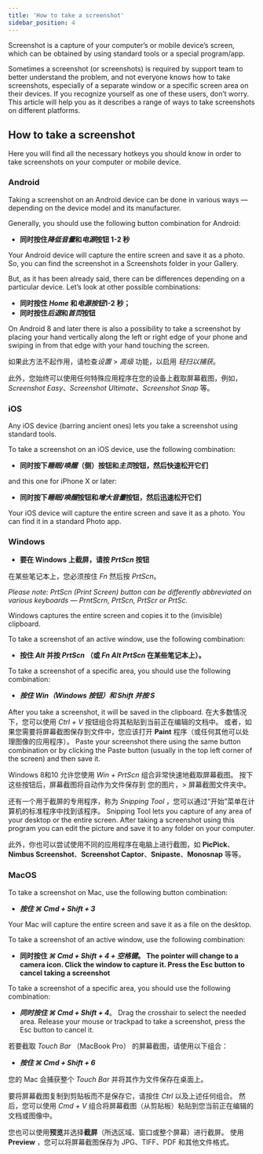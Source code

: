 ```yaml
---
title: 'How to take a screenshot'
sidebar_position: 4
---
```


Screenshot is a capture of your computer’s or mobile device’s screen, which can be obtained by using standard tools or a special program/app.

Sometimes a screenshot (or screenshots) is required by support team to better understand the problem, and not everyone knows how to take screenshots, especially of a separate window or a specific screen area on their devices. If you recognize yourself as one of these users, don’t worry. This article will help you as it describes a range of ways to take screenshots on different platforms.

## How to take a screenshot

Here you will find all the necessary hotkeys you should know in order to take screenshots on your computer or mobile device.

### Android

Taking a screenshot on an Android device can be done in various ways — depending on the device model and its manufacturer.

Generally, you should use the following button combination for Android:

+ **同时按住*降低音量*和*电源*按钮 1-2 秒**

Your Android device will capture the entire screen and save it as a photo. So, you can find the screenshot in a Screenshots folder in your Gallery.

But, as it has been already said, there can be differences depending on a particular device. Let’s look at other possible combinations:

+ **同时按住 *Home* 和*电源按钮*1-2 秒；**
+ **同时按住*后退*和*首页*按钮**

On Android 8 and later there is also a possibility to take a screenshot by placing your hand vertically along the left or right edge of your phone and swiping in from that edge with your hand touching the screen.

如果此方法不起作用，请检查*设置* > *高级* 功能，以启用 *轻扫以捕获*。

此外，您始终可以使用任何特殊应用程序在您的设备上截取屏幕截图，例如，*Screenshot Easy*、*Screenshot Ultimate*、*Screenshot Snap* 等。

### iOS

Any iOS device (barring ancient ones) lets you take a screenshot using standard tools.

To take a screenshot on an iOS device, use the following combination:

+ **同时按下*睡眠/唤醒*（侧）按钮和*主页*按钮，然后快速松开它们**

and this one for iPhone X or later:

+ **同时按下*睡眠/唤醒*按钮和*增大音量*按钮，然后迅速松开它们**

Your iOS device will capture the entire screen and save it as a photo. You can find it in a standard Photo app.

### Windows

+ **要在 Windows 上截屏，请按 *PrtScn* 按钮**

在某些笔记本上，您必须按住 *Fn* 然后按 *PrtScn*。

*Please note: PrtScn (Print Screen) button can be differently abbreviated on various keyboards — PrntScrn, PrtScn, PrtScr or PrtSc.*

Windows captures the entire screen and copies it to the (invisible) clipboard.

To take a screenshot of an active window, use the following combination:

+ **按住 *Alt* 并按 *PrtScn* （或 *Fn Alt PrtScn* 在某些笔记本上）。**

To take a screenshot of a specific area, you should use the following combination:

+ ***按住 *Win*（Windows 按钮）和 *Shift* 并按 ***S******

After you take a screenshot, it will be saved in the clipboard. 在大多数情况下，您可以使用 *Ctrl + V* 按钮组合将其粘贴到当前正在编辑的文档中。 或者，如果您需要将屏幕截图保存到文件中，您应该打开 **Paint** 程序（或任何其他可以处理图像的应用程序）。 Paste your screenshot there using the same button combination or by clicking the Paste button (usually in the top left corner of the screen) and then save it.

Windows 8和10 允许您使用 *Win + PrtScn* 组合非常快速地截取屏幕截图。 按下这些按钮后，屏幕截图将自动作为文件保存到 您的图片，> 屏幕截图文件夹中。

还有一个用于截屏的专用程序，称为 *Snipping Tool* ，您可以通过“开始”菜单在计算机的标准程序中找到该程序。 Snipping Tool lets you capture of any area of your desktop or the entire screen. After taking a screenshot using this program you can edit the picture and save it to any folder on your computer.

此外，你也可以尝试使用不同的应用程序在电脑上进行截图，如 **PicPick**、**Nimbus Screenshot**、**Screenshot Captor**、**Snipaste**、**Monosnap** 等等。

### MacOS

To take a screenshot on Mac, use the following button combination:

+ ***按住 ***⌘ Cmd + Shift + 3******

Your Mac will capture the entire screen and save it as a file on the desktop.

To take a screenshot of an active window, use the following combination:

+ **同时按住 *⌘ Cmd + Shift + 4 + 空格键*。  The pointer will change to a camera icon. Click the window to capture it. Press the Esc button to cancel taking a screenshot**

To take a screenshot of a specific area, you should use the following combination:

+ ***同时按住 ***⌘ Cmd + Shift + 4******。 Drag the crosshair to select the needed area. Release your mouse or trackpad to take a screenshot, press the Esc button to cancel it.

若要截取 *Touch Bar* （MacBook Pro） 的屏幕截图，请使用以下组合：

+ ***按住 ***⌘ Cmd + Shift + 6******

您的 Mac 会捕获整个 *Touch Bar* 并将其作为文件保存在桌面上。

要将屏幕截图复制到剪贴板而不是保存它，请按住 *Ctrl* 以及上述任何组合。 然后，您可以使用 *Cmd + V* 组合将屏幕截图（从剪贴板）粘贴到您当前正在编辑的文档或图像中。

您也可以使用**预览**并选择**截屏**（所选区域、窗口或整个屏幕）进行截屏。 使用 **Preview** ，您可以将屏幕截图保存为 JPG、TIFF、PDF 和其他文件格式。